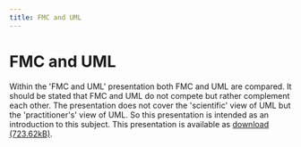 ```yaml
---
title: FMC and UML
---
```

# FMC and UML

Within the 'FMC and UML' presentation both FMC and UML are compared. It should be stated that FMC and UML do not compete but rather complement each other. The presentation does not cover the 'scientific' view of UML but the 'practitioner's' view of UML. So this presentation is intended as an introduction to this subject. This presentation is available as [download (723.62kB)](../assets/download/fmc-and-uml/fmc-and-uml.pdf).
